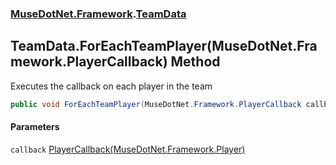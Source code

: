 ### [MuseDotNet.Framework](./MuseDotNet-Framework.md 'MuseDotNet.Framework').[TeamData](./TeamData.md 'MuseDotNet.Framework.TeamData')
## TeamData.ForEachTeamPlayer(MuseDotNet.Framework.PlayerCallback) Method
Executes the callback on each player in the team  
```csharp
public void ForEachTeamPlayer(MuseDotNet.Framework.PlayerCallback callback);
```
#### Parameters
<a name='MuseDotNet-Framework-TeamData-ForEachTeamPlayer(MuseDotNet-Framework-PlayerCallback)-callback'></a>
`callback` [PlayerCallback(MuseDotNet.Framework.Player)](./PlayerCallback(Player).md 'MuseDotNet.Framework.PlayerCallback(MuseDotNet.Framework.Player)')  
  
